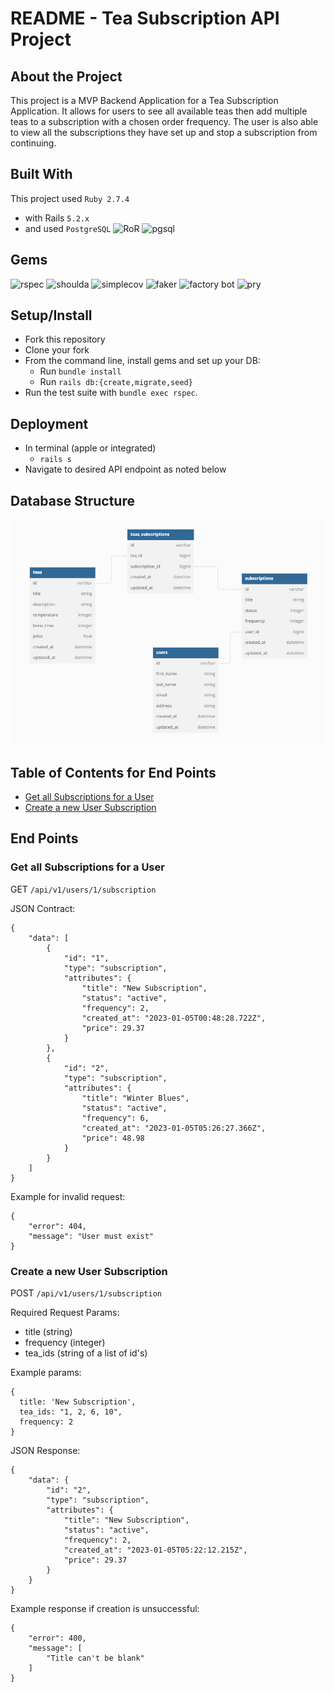 # README - Tea Subscription API Project

## About the Project
 This project is a MVP Backend Application for a Tea Subscription Application. It allows for users to see all available teas then add multiple teas to a subscription with a chosen order frequency. The user is also able to view all the subscriptions they have set up and stop a subscription from continuing.

## Built With
This project used `Ruby 2.7.4`

- with Rails `5.2.x`
- and used `PostgreSQL`
![RoR](https://img.shields.io/badge/Ruby_on_Rails-CC0000?style=for-the-badge&logo=ruby-on-rails&logoColor=white)
![pgsql](https://img.shields.io/badge/PostgreSQL-316192?style=for-the-badge&logo=postgresql&logoColor=white)

## Gems
![rspec](https://img.shields.io/gem/v/rspec-rails?label=rspec&style=flat-square)
![shoulda](https://img.shields.io/gem/v/shoulda-matchers?label=shoulda-matchers&style=flat-square)
![simplecov](https://img.shields.io/gem/v/simplecov?label=simplecov&style=flat-square)
![faker](https://img.shields.io/gem/v/faker?color=blue&label=faker)
![factory bot](https://img.shields.io/gem/v/factory_bot_rails?color=blue&label=factory_bot_rails)
![pry](https://img.shields.io/gem/v/pry?color=blue&label=pry)

## Setup/Install

- Fork this repository
- Clone your fork
- From the command line, install gems and set up your DB:
  - Run `bundle install`
  - Run `rails db:{create,migrate,seed}`
- Run the test suite with `bundle exec rspec`.
## Deployment
- In terminal (apple or integrated)
    * `rails s`
- Navigate to desired API endpoint as noted below
## Database Structure

![image](app/assets/tea_subscription_schema.png)

## Table of Contents for End Points

- [Get all Subscriptions for a User](#get-all-subscriptions-for-a-user)
- [Create a new User Subscription](#create-a-new-user-subscription)
## End Points

### Get all Subscriptions for a User
GET `/api/v1/users/1/subscription`

JSON Contract:
```
{
    "data": [
        {
            "id": "1",
            "type": "subscription",
            "attributes": {
                "title": "New Subscription",
                "status": "active",
                "frequency": 2,
                "created_at": "2023-01-05T00:48:28.722Z",
                "price": 29.37
            }
        },
        {
            "id": "2",
            "type": "subscription",
            "attributes": {
                "title": "Winter Blues",
                "status": "active",
                "frequency": 6,
                "created_at": "2023-01-05T05:26:27.366Z",
                "price": 48.98
            }
        }
    ]
}
```

Example for invalid request:
```
{
    "error": 404,
    "message": "User must exist"
}
```

### Create a new User Subscription
POST `/api/v1/users/1/subscription`

Required Request Params:
  - title (string)
  - frequency (integer)
  - tea_ids (string of a list of id's)

Example params:
```
{ 
  title: 'New Subscription',
  tea_ids: "1, 2, 6, 10",
  frequency: 2 
}
```

JSON Response:
```
{
    "data": {
        "id": "2",
        "type": "subscription",
        "attributes": {
            "title": "New Subscription",
            "status": "active",
            "frequency": 2,
            "created_at": "2023-01-05T05:22:12.215Z",
            "price": 29.37
        }
    }
}
```

Example response if creation is unsuccessful:
```
{
    "error": 400,
    "message": [
        "Title can't be blank"
    ]
}
```

